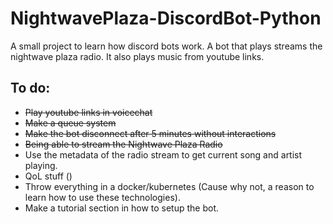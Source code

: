 # NightwavePlaza-DiscordBot-Python
A small project to learn how discord bots work. A bot that plays streams the nightwave plaza radio. It also plays music from youtube links.

## To do:
* ~~Play youtube links in voicechat~~
* ~~Make a queue system~~
* ~~Make the bot disconnect after 5 minutes without interactions~~
* ~~Being able to stream the Nightwave Plaza Radio~~
* Use the metadata of the radio stream to get current song and artist playing.
* QoL stuff ()
* Throw everything in a docker/kubernetes (Cause why not, a reason to learn how to use these technologies).
* Make a tutorial section in how to setup the bot.
